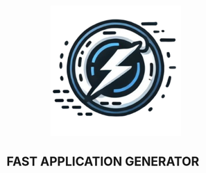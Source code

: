 <p align="center">
  <img src="docs/logo.png" alt="Imagen centrada" width="300"/>
  <h1>FAST APPLICATION GENERATOR</h1>
</p>
